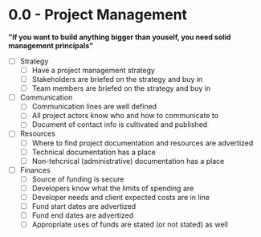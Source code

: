 # 0.0 - Project Management

**"If you want to build anything bigger than youself, you need solid management principals"**

* [ ] Strategy
  * [ ] Have a project management strategy
  * [ ] Stakeholders are briefed on the strategy and buy in
  * [ ] Team members are briefed on the strategy and buy in
* [ ] Communication
  * [ ] Communication lines are well defined
  * [ ] All project actors know who and how to communicate to
  * [ ] Document of contact info is cultivated and published
* [ ] Resources
  * [ ] Where to find project documentation and resources are advertized
  * [ ] Technical documentation has a place
  * [ ] Non-tehcnical (administrative) documentation has a place
* [ ] Finances
  * [ ] Source of funding is secure
  * [ ] Developers know what the limits of spending are
  * [ ] Developer needs and client expected costs are in line
  * [ ] Fund start dates are advertized
  * [ ] Fund end dates are advertized
  * [ ] Appropriate uses of funds are stated (or not stated) as well
